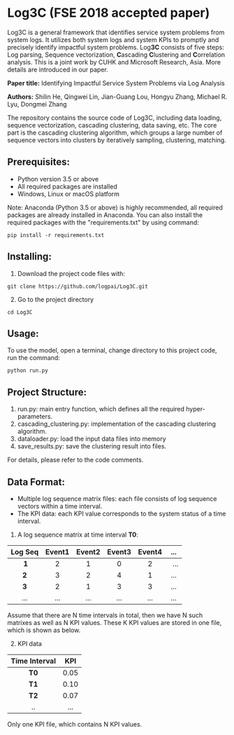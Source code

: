# Log3C (FSE 2018 accepted paper)


Log3C is a general framework that identifies service system problems from system logs. It utilizes both system logs and system KPIs to promptly and precisely identify impactful system problems. Log**3C** consists of five steps: Log parsing, Sequence vectorization, **C**ascading **C**lustering and **C**orrelation analysis. This is a joint work by CUHK and Microsoft Research, Asia. More details are introduced in our paper. 


**Paper title:** Identifying Impactful Service System Problems via Log Analysis 

**Authors:** Shilin He, Qingwei Lin, Jian-Guang Lou, Hongyu Zhang, Michael R. Lyu, Dongmei Zhang


The repository contains the source code of Log3C, including data loading, sequence vectorization, cascading clustering, data saving, etc. The core part is the cascading clustering algorithm, which groups a large number of sequence vectors into clusters by iteratively sampling, clustering, matching. 


## Prerequisites:
* Python version 3.5 or above
* All required packages are installed
* Windows, Linux or macOS platform

Note: Anaconda (Python 3.5 or above) is highly recommended, all required packages are already installed in Anaconda. You can also install the required packages with the "requirements.txt" by using command:

`pip install -r requirements.txt`

## Installing:
1. Download the project code files with:

`git clone https://github.com/logpai/Log3C.git`

2. Go to the project directory

`cd Log3C`

## Usage:

To use the model, open a terminal, change directory to this project code, run the command: 

`python run.py`


## Project Structure:
1. run.py: main entry function, which defines all the required hyper-parameters.
2. cascading_clustering.py: implementation of the cascading clustering algorithm. 
3. dataloader.py: load the input data files into memory
4. save_results.py: save the clustering result into files.

For details, please refer to the code comments.


## Data Format:
* Multiple log sequence matrix files: each file consists of log sequence vectors within a time interval. 
* The KPI data: each KPI value corresponds to the system status of a time interval. 

1. A log sequence matrix at time interval **T0**:

|Log Seq   | Event1 |  Event2 | Event3 | Event4 |   ...  |					 
|:-------: | :----: |:-------:| :-----:| :-----:| :-----:|			
|  **1**   |   2    |    1    |    0   |    2   |   ...  |			
|  **2**   |   3    |    2    |    4   |    1   |   ...  |			
|  **3**   |   2    |    1    |    3   |    3   |   ...  |			
|  ...     |  ...   |   ...   |   ...  |   ...  |   ...  |			
			

Assume that there are N time intervals in total, then we have N such matrixes as well as N KPI values. These K KPI values are stored in one file, which is shown as below.

2. KPI data

|Time Interval | KPI   |
| :----:   | :----: |
| **T0** |  0.05  |
| **T1** |  0.10  |
| **T2** |  0.07  |
| .. |   ...  |

Only one KPI file, which contains N KPI values. 
